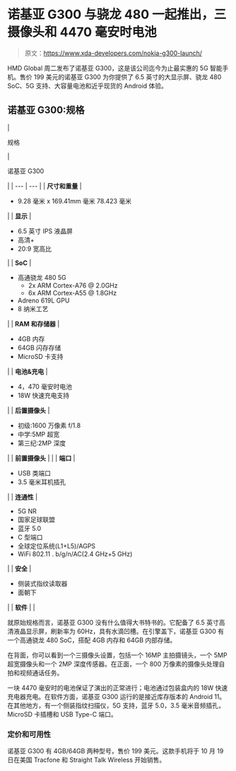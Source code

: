 # 诺基亚 G300 与骁龙 480 一起推出，三摄像头和 4470 毫安时电池

> 原文：<https://www.xda-developers.com/nokia-g300-launch/>

HMD Global 周二发布了诺基亚 G300，这是该公司迄今为止最实惠的 5G 智能手机。售价 199 美元的诺基亚 G300 为你提供了 6.5 英寸的大显示屏、骁龙 480 SoC、5G 支持、大容量电池和近乎现货的 Android 体验。

## 诺基亚 G300:规格

| 

规格

 | 

诺基亚 G300

 |
| --- | --- |
| **尺寸和重量** | 

*   9.28 毫米 x 169.41mm 毫米 78.423 毫米

 |
| **显示** | 

*   6.5 英寸 IPS 液晶屏
*   高清+
*   20:9 宽高比

 |
| **SoC** | 

*   高通骁龙 480 5G
    *   2x ARM Cortex-A76 @ 2.0GHz
    *   6x ARM Cortex-A55 @ 1.8GHz
*   Adreno 619L GPU
*   8 纳米工艺

 |
| **RAM 和存储器** | 

*   4GB 内存
*   64GB 闪存存储
*   MicroSD 卡支持

 |
| **电池&充电** | 

*   4，470 毫安时电池
*   18W 快速充电支持

 |
| **后置摄像头** | 

*   初级:1600 万像素 f/1.8
*   中学:5MP 超宽
*   第三纪:2MP 深度

 |
| **前置摄像头** |  |
| **端口** | 

*   USB 类端口
*   3.5 毫米耳机插孔

 |
| **连通性** | 

*   5G NR
*   国家足球联盟
*   蓝牙 5.0
*   C 型端口
*   全球定位系统(L1+L5)/AGPS
*   WiFi 802.11 . b/g/n/AC(2.4 GHz+5 GHz)

 |
| **安全** | 

*   侧装式指纹读取器
*   面朝下

 |
| **软件** |  |

就原始规格而言，诺基亚 G300 没有什么值得大书特书的。它配备了 6.5 英寸高清液晶显示屏，刷新率为 60Hz，具有水滴凹槽。在引擎盖下，诺基亚 G300 有一个高通骁龙 480 SoC，搭配 4GB 内存和 64GB 内部存储。

在背面，你可以看到一个三摄像头设置，包括一个 16MP 主拍摄镜头，一个 5MP 超宽摄像头和一个 2MP 深度传感器。在正面，一个 800 万像素的摄像头处理自拍和视频通话任务。

一块 4470 毫安时的电池保证了演出的正常进行；电池通过包装盒内的 18W 快速充电器充电。在软件方面，诺基亚 G300 运行的是接近库存版本的 Android 11。在其他地方，有一个侧装指纹扫描仪，5G 支持，蓝牙 5.0，3.5 毫米音频插孔，MicroSD 卡插槽和 USB Type-C 端口。

### 定价和可用性

诺基亚 G300 有 4GB/64GB 两种型号，售价 199 美元。这款手机将于 10 月 19 日在美国 Tracfone 和 Straight Talk Wireless 开始销售。